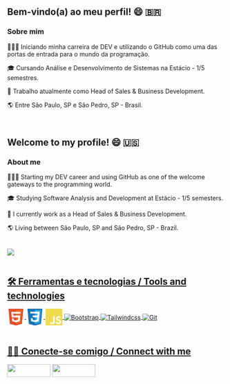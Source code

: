 ## Bem-vindo(a) ao meu perfil! 😄 🇧🇷

<h3> Sobre mim </h3>

 <p>👨🏻‍💻 Iniciando minha carreira de DEV e utilizando o GitHub como uma das portas de entrada para o mundo da programação.</p>
 <p>🎓 Cursando Análise e Desenvolvimento de Sistemas na Estácio - 1/5 semestres.</p>
 <p>💼 Trabalho atualmente como Head of Sales & Business Development.</p>
 <p>🌎 Entre São Paulo, SP e São Pedro, SP - Brasil.</p>
 
 <br>
 
 ## Welcome to my profile! 😄 🇺🇸

 <h3> About me </h3>
 
 <p>👨🏻‍💻 Starting my DEV career and using GitHub as one of the welcome gateways to the programming world.</p>
 <p>🎓 Studying Software Analysis and Development at Estácio - 1/5 semesters.</p>
 <p>💼 I currently work as a Head of Sales & Business Development.</p>
 <p>🌎 Living between São Paulo, SP and São Pedro, SP - Brazil.</p>

<br>

<div>
  <a href="https://github.com/kuldseks">
  <img align="center" height="180em" src="https://github-readme-stats.vercel.app/api/top-langs/?username=kuldseks&layout=compact&langs_count=6&theme=jolly"/>
</div>
<div style="display: inline_block">
  
  <br>
  
## 🛠 Ferramentas e tecnologias / Tools and technologies
  
  <img align="center" alt="HTML" height="40" width="40" src="https://raw.githubusercontent.com/devicons/devicon/master/icons/html5/html5-original.svg">
  <img align="center" alt="CSS" height="40" width="40" src="https://raw.githubusercontent.com/devicons/devicon/master/icons/css3/css3-original.svg">
  <img align="center" alt="Js" height="40" width="40" src="https://raw.githubusercontent.com/devicons/devicon/master/icons/javascript/javascript-plain.svg">
  <img align="center" alt="Bootstrap" height="40" width="40" src="https://cdn.jsdelivr.net/gh/devicons/devicon/icons/bootstrap/bootstrap-plain.svg" />
  <img align="center" alt="Tailwindcss" height="40" width="40" src="https://cdn.jsdelivr.net/gh/devicons/devicon/icons/tailwindcss/tailwindcss-plain.svg">
  <img align="center" alt="Git" height="40" width="40" src="https://cdn.jsdelivr.net/gh/devicons/devicon/icons/git/git-original.svg">
          
 




</div>
 
 <br>
 
## 🤝🏻 Conecte-se comigo / Connect with me
 
<div> 
  <a href="https://www.linkedin.com/in/kuldseks/" target="_blank"><img height="30" width="100" src="https://img.shields.io/badge/-LinkedIn-%230077B5?style=for-the-badge&logo=linkedin&logoColor=white" target="_blank"></a> 
  <a href = "mailto:joaoguilhermegl3@gmail.com"><img height="30" width="100" src="https://img.shields.io/badge/Gmail-D14836?style=for-the-badge&logo=gmail&logoColor=white" target="_blank"></a>


</div>


